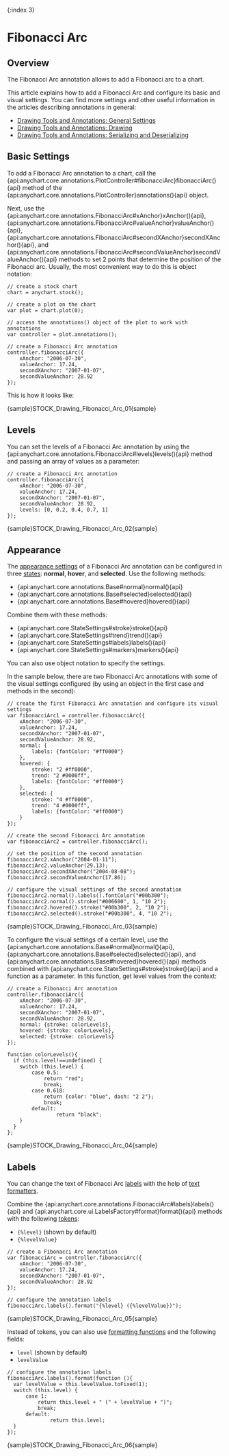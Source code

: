 {:index 3}
# Fibonacci Arc

## Overview

The Fibonacci Arc annotation allows to add a Fibonacci arc to a chart.

This article explains how to add a Fibonacci Arc and configure its basic and visual settings. You can find more settings and other useful information in the articles describing annotations in general:

* [Drawing Tools and Annotations: General Settings](General_Settings)
* [Drawing Tools and Annotations: Drawing](Drawing)
* [Drawing Tools and Annotations: Serializing and Deserializing](Serializing_Deserializing)

## Basic Settings

To add a Fibonacci Arc annotation to a chart, call the {api:anychart.core.annotations.PlotController#fibonacciArc}fibonacciArc(){api} method of the {api:anychart.core.annotations.PlotController}annotations(){api} object.

Next, use the {api:anychart.core.annotations.FibonacciArc#xAnchor}xAnchor(){api}, {api:anychart.core.annotations.FibonacciArc#valueAnchor}valueAnchor(){api}, {api:anychart.core.annotations.FibonacciArc#secondXAnchor}secondXAnchor(){api}, and {api:anychart.core.annotations.FibonacciArc#secondValueAnchor}secondValueAnchor(){api} methods to set 2 points that determine the position of the Fibonacci arc. Usually, the most convenient way to do this is object notation:

```
// create a stock chart
chart = anychart.stock();

// create a plot on the chart
var plot = chart.plot(0);

// access the annotations() object of the plot to work with annotations
var controller = plot.annotations();

// create a Fibonacci Arc annotation
controller.fibonacciArc({
    xAnchor: "2006-07-30",
    valueAnchor: 17.24,
    secondXAnchor: "2007-01-07",
    secondValueAnchor: 28.92
});
```

This is how it looks like:

{sample}STOCK\_Drawing\_Fibonacci\_Arc\_01{sample}

## Levels

You can set the levels of a Fibonacci Arc annotation by using the {api:anychart.core.annotations.FibonacciArc#levels}levels(){api} method and passing an array of values as a parameter:

```
// create a Fibonacci Arc annotation
controller.fibonacciArc({
    xAnchor: "2006-07-30",
    valueAnchor: 17.24,
    secondXAnchor: "2007-01-07",
    secondValueAnchor: 28.92,
    levels: [0, 0.2, 0.4, 0.7, 1]
});
```

{sample}STOCK\_Drawing\_Fibonacci\_Arc\_02{sample}

## Appearance

The [appearance settings](../../Appearance_Settings) of a Fibonacci Arc annotation can be configured in three [states](../../../Common_Settings/Interactivity/States): **normal**, **hover**, and **selected**. Use the following methods:

* {api:anychart.core.annotations.Base#normal}normal(){api} 
* {api:anychart.core.annotations.Base#selected}selected(){api} 
* {api:anychart.core.annotations.Base#hovered}hovered(){api}

Combine them with these methods:

* {api:anychart.core.StateSettings#stroke}stroke(){api}
* {api:anychart.core.StateSettings#trend}trend(){api}
* {api:anychart.core.StateSettings#labels}labels(){api}
* {api:anychart.core.StateSettings#markers}markers(){api}

You can also use object notation to specify the settings.

In the sample below, there are two Fibonacci Arc annotations with some of the visual settings configured (by using an object in the first case and methods in the second):

```
// create the first Fibonacci Arc annotation and configure its visual settings
var fibonacciArc1 = controller.fibonacciArc({
    xAnchor: "2006-07-30",
    valueAnchor: 17.24,
    secondXAnchor: "2007-01-07",
    secondValueAnchor: 28.92,
    normal: {
        labels: {fontColor: "#ff0000"}
    },
    hovered: {
        stroke: "2 #ff0000",
        trend: "2 #0000ff",
        labels: {fontColor: "#ff0000"}
    },
    selected: {
        stroke: "4 #ff0000", 
        trend: "4 #0000ff",
        labels: {fontColor: "#ff0000"}
    }       
});

// create the second Fibonacci Arc annotation
var fibonacciArc2 = controller.fibonacciArc();

// set the position of the second annotation
fibonacciArc2.xAnchor("2004-01-11");
fibonacciArc2.valueAnchor(29.13);
fibonacciArc2.secondXAnchor("2004-08-08");
fibonacciArc2.secondValueAnchor(17.86);
 
// configure the visual settings of the second annotation
fibonacciArc2.normal().labels().fontColor("#00b300");
fibonacciArc2.normal().stroke("#006600", 1, "10 2");
fibonacciArc2.hovered().stroke("#00b300", 2, "10 2");
fibonacciArc2.selected().stroke("#00b300", 4, "10 2");
```

{sample}STOCK\_Drawing\_Fibonacci\_Arc\_03{sample}

To configure the visual settings of a certain level, use the {api:anychart.core.annotations.Base#normal}normal(){api}, {api:anychart.core.annotations.Base#selected}selected(){api}, and {api:anychart.core.annotations.Base#hovered}hovered(){api} methods combined with {api:anychart.core.StateSettings#stroke}stroke(){api} and a function as a parameter. In this function, get level values from the context:

```
// create a Fibonacci Arc annotation
controller.fibonacciArc({
    xAnchor: "2006-07-30",
    valueAnchor: 17.24,
    secondXAnchor: "2007-01-07",
    secondValueAnchor: 28.92,
    normal: {stroke: colorLevels},
    hovered: {stroke: colorLevels},
    selected: {stroke: colorLevels}
});

function colorLevels(){
  if (this.level!==undefined) {
    switch (this.level) {
        case 0.5:
            return "red";
            break;
        case 0.618:
            return {color: "blue", dash: "2 2"};
            break;
        default:
                return "black";
    }
  }
};
```

{sample}STOCK\_Drawing\_Fibonacci\_Arc\_04{sample}

## Labels

You can change the text of Fibonacci Arc [labels](../../Common_Settings/Labels) with the help of [text formatters](../../Common_Settings/Text_Formatters).

Combine the {api:anychart.core.annotations.FibonacciArc#labels}labels(){api} and {api:anychart.core.ui.LabelsFactory#format}format(){api} methods with the following [tokens](../../Common_Settings/Text_Formatters#string_tokens):

* `{%level}` (shown by default)
* `{%levelValue}`

```
// create a Fibonacci Arc annotation
var fibonacciArc = controller.fibonacciArc({
    xAnchor: "2006-07-30",
    valueAnchor: 17.24,
    secondXAnchor: "2007-01-07",
    secondValueAnchor: 28.92
});

// configure the annotation labels
fibonacciArc.labels().format("{%level} ({%levelValue})");
```

{sample}STOCK\_Drawing\_Fibonacci\_Arc\_05{sample}

Instead of tokens, you can also use [formatting functions](../../Common_Settings/Text_Formatters#formatting_functions) and the following fields:

* `level` (shown by default)
* `levelValue`

```
// configure the annotation labels
fibonacciArc.labels().format(function (){
  var levelValue = this.levelValue.toFixed(1);
  switch (this.level) {
      case 1:
          return this.level + " (" + levelValue + ")";
          break;
      default:
              return this.level;
  }
});
```

{sample}STOCK\_Drawing\_Fibonacci\_Arc\_06{sample}